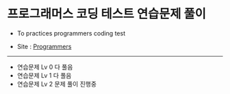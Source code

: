# 프로그래머스 코딩 테스트 연습문제 풀이

- To practices programmers coding test  

- Site : [Programmers](https://school.programmers.co.kr/learn/challenges?order=acceptance_desc&page=1)  

---
- 연습문제 Lv 0 다 풀음  
- 연습문제 Lv 1 다 풀음
- 연습문제 Lv 2 문제 풀이 진행중
